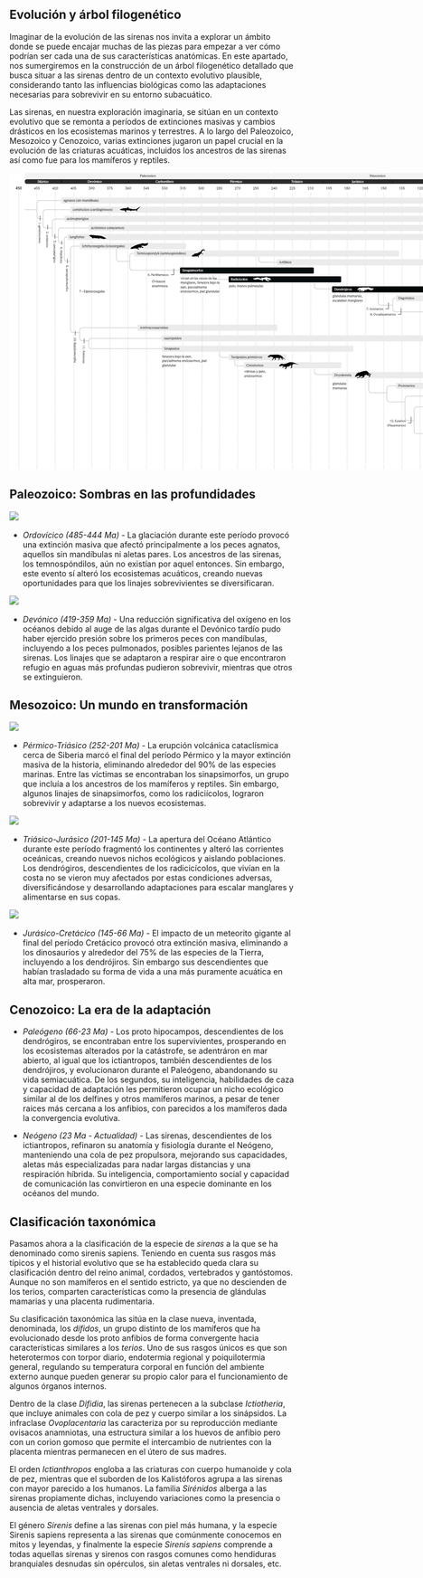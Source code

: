 ## Evolución y árbol filogenético

Imaginar de la evolución de las sirenas nos invita a explorar un ámbito donde se puede encajar muchas de las piezas para empezar a ver cómo podrían ser cada una de sus características anatómicas. En este apartado, nos sumergiremos en la construcción de un árbol filogenético detallado que busca situar a las sirenas dentro de un contexto evolutivo plausible, considerando tanto las influencias biológicas como las adaptaciones necesarias para sobrevivir en su entorno subacuático.

Las sirenas, en nuestra exploración imaginaria, se sitúan en un contexto evolutivo que se remonta a períodos de extinciones masivas y cambios drásticos en los ecosistemas marinos y terrestres. A lo largo del Paleozoico, Mesozoico y Cenozoico, varias extinciones jugaron un papel crucial en la evolución de las criaturas acuáticas, incluidos los ancestros de las sirenas así como fue para los mamíferos y reptiles.

<div class="max-w-[calc(100vw-70px)] scroll-container" ref="scrollableDiv" style="max-height: 970px;">
   <div class="item w-fit">
      <img class="imgdoc" style="max-width: 1530px!important" 
      src="../assets/imgs/evolutiontree.png"/>
   </div>
</div>


## Paleozoico: Sombras en las profundidades

<img class="imgdoc float-right" width="30%" src="../assets/imgs/ordovician.gif"/>

- *Ordovícico (485-444 Ma)* - La glaciación durante este período provocó una extinción masiva que afectó principalmente a los peces agnatos, aquellos sin mandíbulas ni aletas pares. Los ancestros de las sirenas, los temnospóndilos, aún no existían por aquel entonces. Sin embargo, este evento sí alteró los ecosistemas acuáticos, creando nuevas oportunidades para que los linajes sobrevivientes se diversificaran.

<img class="imgdoc float-left" width="30%" src="../assets/imgs/devonian.gif"/>

- *Devónico (419-359 Ma)* - Una reducción significativa del oxígeno en los océanos debido al auge de las algas durante el Devónico tardío pudo haber ejercido presión sobre los primeros peces con mandíbulas, incluyendo a los peces pulmonados, posibles parientes lejanos de las sirenas. Los linajes que se adaptaron a respirar aire o que encontraron refugio en aguas más profundas pudieron sobrevivir, mientras que otros se extinguieron.

## Mesozoico: Un mundo en transformación

<img class="imgdoc float-right" width="30%" src="../assets/imgs/permian.gif"/>

- *Pérmico-Triásico (252-201 Ma)* - La erupción volcánica cataclísmica cerca de Siberia marcó el final del período Pérmico y la mayor extinción masiva de la historia, eliminando alrededor del 90% de las especies marinas. Entre las víctimas se encontraban los sinapsimorfos, un grupo que incluía a los ancestros de los mamíferos y reptiles. Sin embargo, algunos linajes de sinapsimorfos, como los radiciícolos, lograron sobrevivir y adaptarse a los nuevos ecosistemas.

<img class="imgdoc float-left" width="30%" src="../assets/imgs/triasic-jurasic.gif"/>

- *Triásico-Jurásico (201-145 Ma)* - La apertura del Océano Atlántico durante este período fragmentó los continentes y alteró las corrientes oceánicas, creando nuevos nichos ecológicos y aislando poblaciones. Los dendrógiros, descendientes de los radicicícolos, que vivían en la costa no se vieron muy afectados por estas condiciones adversas, diversificándose y desarrollando adaptaciones para escalar manglares y alimentarse en sus copas.

<img class="imgdoc float-right" width="30%" src="../assets/imgs/cretacico.gif"/>

- *Jurásico-Cretácico (145-66 Ma)* - El impacto de un meteorito gigante al final del período Cretácico provocó otra extinción masiva, eliminando a los dinosaurios y alrededor del 75% de las especies de la Tierra, incluyendo a los dendrójiros. Sin embargo sus descendientes que habían trasladado su forma de vida a una más puramente acuática en alta mar, prosperaron.


## Cenozoico: La era de la adaptación

- *Paleógeno (66-23 Ma)* - Los proto hipocampos, descendientes de los dendrógiros, se encontraban entre los supervivientes, prosperando en los ecosistemas alterados por la catástrofe, se adentráron en mar abierto, al igual que los ictiantropos, también descendientes de los dendrójiros, y evolucionaron durante el Paleógeno, abandonando su vida semiacuática. De los segundos, su inteligencia, habilidades de caza y capacidad de adaptación les permitieron ocupar un nicho ecológico similar al de los delfines y otros mamíferos marinos, a pesar de tener raices más cercana a los anfibios, con parecidos a los mamíferos dada la convergencia evolutiva.

- *Neógeno (23 Ma - Actualidad)* - Las sirenas, descendientes de los ictiantropos, refinaron su anatomía y fisiología durante el Neógeno, manteniendo una cola de pez propulsora, mejorando sus capacidades, aletas más especializadas para nadar largas distancias y una respiración híbrida. Su inteligencia, comportamiento social y capacidad de comunicación las convirtieron en una especie dominante en los océanos del mundo.

## Clasificación taxonómica

Pasamos ahora a la clasificación de la especie de *sirenas* a la que se ha denominado como sirenis sapiens. Teniendo en cuenta sus rasgos más típicos y el historial evolutivo que se ha establecido queda clara su clasificación dentro del reino animal, cordados, vertebrados y gantóstomos. Aunque no son mamíferos en el sentido estricto, ya que no descienden de los terios, comparten características como la presencia de glándulas mamarias y una placenta rudimentaria.

Su clasificación taxonómica las sitúa en la clase nueva, inventada, denominada, los *dífidos*, un grupo distinto de los mamíferos que ha evolucionado desde los proto anfibios de forma convergente hacia características similares a los *terios*. Uno de sus rasgos únicos es que son heterotermos con torpor diario, endotermia regional y poiquilotermia general, regulando su temperatura corporal en función del ambiente externo aunque pueden generar su propio calor para el funcionamiento de algunos órganos internos.

Dentro de la clase *Difidia*, las sirenas pertenecen a la subclase *Ictiotheria*, que incluye animales con cola de pez y cuerpo similar a los sinápsidos. La infraclase *Ovoplacentaria* las caracteriza por su reproducción mediante ovisacos anamniotas, una estructura similar a los huevos de anfibio pero con un corion gomoso que permite el intercambio de nutrientes con la placenta mientras permanecen en el útero de sus madres.

El orden *Ictianthropos* engloba a las criaturas con cuerpo humanoide y cola de pez, mientras que el suborden de los Kalistóforos agrupa a las sirenas con mayor parecido a los humanos. La familia *Sirénidos* alberga a las sirenas propiamente dichas, incluyendo variaciones como la presencia o ausencia de aletas ventrales y dorsales.

El género *Sirenis* define a las sirenas con piel más humana, y la especie Sirenis sapiens representa a las sirenas que comúnmente conocemos en mitos y leyendas, y finalmente la especie *Sirenis sapiens* comprende a todas aquellas sirenas y sirenos con rasgos comunes como hendiduras branquiales desnudas sin opérculos, sin aletas ventrales ni dorsales, etc.